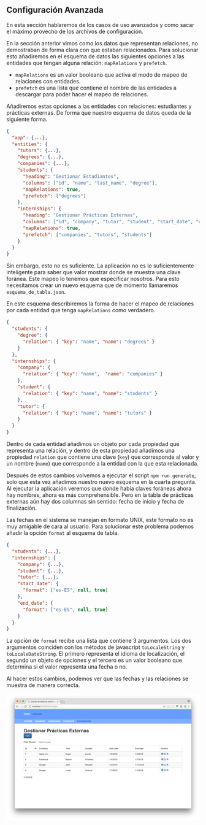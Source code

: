 ## Configuración Avanzada
En esta sección hablaremos de los casos de uso avanzados y como sacar el máximo provecho de los archivos de configuración.

En la sección anterior vimos como los datos que representan relaciones, no demostraban de forma clara con que estaban relacionados. Para solucionar esto añadiremos en el esquema de datos las siguientes opciones a las entidades que tengan alguna relación: `mapRelations` y `prefetch`.

- `mapRelations` es un valor booleano que activa el modo de mapeo de relaciones con entidades.
- `prefetch` es una lista que contiene el nombre de las entidades a descargar para poder hacer el mapeo de relaciones.

Añadiremos estas opciones a las entidades con relaciones: estudiantes y prácticas externas. De forma que nuestro esquema de datos queda de la siguiente forma.

```json
{
  "app": {...},
  "entities": {
    "tutors": {...},
    "degrees": {...},
    "companies": {...},
    "students": {
      "heading": "Gestionar Estudiantes",
      "columns": ["id", "name", "last_name", "degree"],
      "mapRelations": true,
      "prefetch": ["degrees"]
    },
    "internships": {
      "heading": "Gestionar Prácticas Externas",
      "columns": ["id", "company", "tutor", "student", "start_date", "end_date"],
      "mapRelations": true,
      "prefetch": ["companies", "tutors", "students"]
    }
  }
}
```

Sin embargo, esto no es suficiente. La aplicación no es lo suficientemente inteligente para saber que valor mostrar donde se muestra una clave foránea. Este mapeo lo tenemos que especificar nosotros. Para esto necesitamos crear un nuevo esquema que de momento llamaremos `esquema_de_tabla.json`.

En este esquema describiremos la forma de hacer el mapeo de relaciones por cada entidad que tenga `mapRelations` como verdadero.

```json
{
  "students": {
    "degree": {
      "relation": { "key": "name", "name": "degrees" }
    }
  },
  "internships": {
    "company": {
      "relation": { "key": "name",  "name": "companies" }
    },
    "student": {
      "relation": { "key": "name", "name": "students" }
    },
    "tutor": {
      "relation": { "key": "name", "name": "tutors" }
    }
  }
}
```
Dentro de cada entidad añadimos un objeto por cada propiedad que representa una relación, y dentro de esta propiedad añadimos una propiedad `relation` que contiene una clave (`key`) que corresponde al valor y un nombre (`name`) que corresponde a la entidad con la que esta relacionada.

Después de estos cambios volvemos a ejecutar el script `npm run generate`, solo que esta vez añadimos nuestro nuevo esquema en la cuarta pregunta.
Al ejecutar la aplicación veremos que donde había claves foráneas ahora hay nombres, ahora es más comprehensible. Pero en la tabla de prácticas externas aún hay dos columnas sin sentido: fecha de inicio y fecha de finalización.

Las fechas en el sistema se manejan en formato UNIX, este formato no es muy amigable de cara al usuario. Para solucionar este problema podemos añadir la opción `format` al esquema de tabla.

```json
{
  "students": {...},
  "internships": {
    "company": {...},
    "student": {...},
    "tutor": {...},
    "start_date": {
      "format": ["es-ES", null, true]
    },
    "end_date": {
      "format": ["es-ES", null, true]
    }
  }
}
```
La opción de `format` recibe una lista que contiene 3 argumentos. Los dos argumentos coinciden con los métodos de javascript `toLocaleString` y `toLocaleDateString`. El primero representa el idioma de localización, el segundo un objeto de opciones y el tercero es un valor booleano que determina si el valor representa una fecha o no.

Al hacer estos cambios, podemos ver que las fechas y las relaciones se muestra de manera correcta.

![entidad-5](../assets/manual_entity_5_advanced.png)